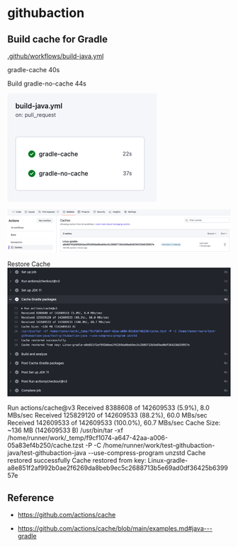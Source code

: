 # githubaction

## Build cache for Gradle

[.github/workflows/build-java.yml](.github/workflows/build-java.yml)

gradle-cache 40s 


Build
gradle-no-cache 44s

![build-time-vs](screenshots/build-time-vs.png?raw=true)

![github-cache](screenshots/github-cache.png?raw=true)

Restore Cache
![github-cache-download](screenshots/github-cache-download.png?raw=true)


Run actions/cache@v3
Received 8388608 of 142609533 (5.9%), 8.0 MBs/sec
Received 125829120 of 142609533 (88.2%), 60.0 MBs/sec
Received 142609533 of 142609533 (100.0%), 60.7 MBs/sec
Cache Size: ~136 MB (142609533 B)
/usr/bin/tar -xf /home/runner/work/_temp/f9cf1074-a647-42aa-a006-05a83ef4b250/cache.tzst -P -C /home/runner/work/test-githubaction-java/test-githubaction-java --use-compress-program unzstd
Cache restored successfully
Cache restored from key: Linux-gradle-a8e851f2af992b0ae2f6269da8beb9ec5c2688713b5e69ad0df36425b639957e

## Reference

- https://github.com/actions/cache

- https://github.com/actions/cache/blob/main/examples.md#java---gradle
